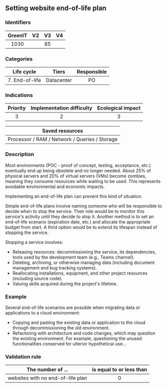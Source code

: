 ## Setting website end-of-life plan

### Identifiers

| GreenIT |  V2  |  V3  |  V4  |
|:-------:|:----:|:----:|:----:|
|   1030   |   | 85  |      |

### Categories

| Life cycle |  Tiers  |  Responsible  |
|:---------:|:----:|:----:|
| 7. End-of-life | Datacenter | PO |

### Indications

| Priority |      Implementation difficulty       |  Ecological impact    |
|:-------------------:|:-------------------------:|:---------------------:|
| 3 | 2 | 3 |

|Saved resources                                    |
|:----------------------------------------------------------:|
| Processor / RAM / Network / Queries / Storage   |

### Description
Most environments (POC - proof of concept, testing, acceptance, etc.) eventually end up being obsolete and no longer needed. About 25% of physical servers and 20% of virtual servers (VMs) become zombies, meaning they consume resources while waiting to be used. This represents avoidable environmental and economic impacts.

Implementing an end-of-life plan can prevent this kind of situation.

Simple end-of-life plans involve naming someone who will be responsible to decide when to stop the service. Their role would be to monitor this service's activity until they decide to stop it. Another method is to set an end-of-life scenario (expiration date, etc.) and allocate the appropriate budget from start. A third option would be to extend its lifespan instead of stopping the service.

Stopping a service involves:

- Releasing resources: decommissioning the service, its dependencies, tools used by the development team (e.g., Teams channel).
- Deleting, archiving, or otherwise managing data (including document management and bug tracking systems).
- Reallocating installations, equipment, and other project resources (including source code).
- Valuing skills acquired during the project's lifetime.

### Example

Several end-of-life scenarios are possible when migrating data or applications to a cloud environment:

- Copying and pasting the existing data or application to the cloud through decommissioning the old environment.
- Refactoring with architecture and code changes, which may question the existing environment. For example, questioning the unused functionalities conserved for ulterior hypothetical use...

### Validation rule

| The number of ...     | is equal to or less than   |  
|-------------------|:-------------------------:|
|  websites with no end-of-life plan | 0  |

